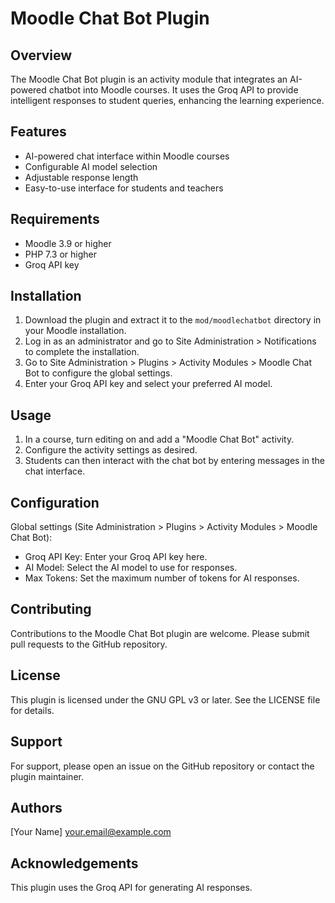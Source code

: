 # Moodle Chat Bot Plugin

## Overview
The Moodle Chat Bot plugin is an activity module that integrates an AI-powered chatbot into Moodle courses. It uses the Groq API to provide intelligent responses to student queries, enhancing the learning experience.

## Features
- AI-powered chat interface within Moodle courses
- Configurable AI model selection
- Adjustable response length
- Easy-to-use interface for students and teachers

## Requirements
- Moodle 3.9 or higher
- PHP 7.3 or higher
- Groq API key

## Installation
1. Download the plugin and extract it to the `mod/moodlechatbot` directory in your Moodle installation.
2. Log in as an administrator and go to Site Administration > Notifications to complete the installation.
3. Go to Site Administration > Plugins > Activity Modules > Moodle Chat Bot to configure the global settings.
4. Enter your Groq API key and select your preferred AI model.

## Usage
1. In a course, turn editing on and add a "Moodle Chat Bot" activity.
2. Configure the activity settings as desired.
3. Students can then interact with the chat bot by entering messages in the chat interface.

## Configuration
Global settings (Site Administration > Plugins > Activity Modules > Moodle Chat Bot):
- Groq API Key: Enter your Groq API key here.
- AI Model: Select the AI model to use for responses.
- Max Tokens: Set the maximum number of tokens for AI responses.

## Contributing
Contributions to the Moodle Chat Bot plugin are welcome. Please submit pull requests to the GitHub repository.

## License
This plugin is licensed under the GNU GPL v3 or later. See the LICENSE file for details.

## Support
For support, please open an issue on the GitHub repository or contact the plugin maintainer.

## Authors
[Your Name] <your.email@example.com>

## Acknowledgements
This plugin uses the Groq API for generating AI responses.
